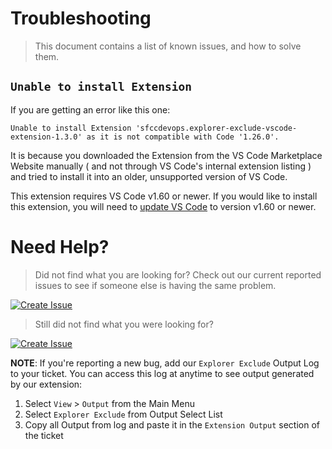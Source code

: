 Troubleshooting
===

> This document contains a list of known issues, and how to solve them.

`Unable to install Extension`
---

If you are getting an error like this one:

```
Unable to install Extension 'sfccdevops.explorer-exclude-vscode-extension-1.3.0' as it is not compatible with Code '1.26.0'.
```

It is because you downloaded the Extension from the VS Code Marketplace Website manually ( and not through VS Code's internal extension listing ) and tried to install it into an older, unsupported version of VS Code.

This extension requires VS Code v1.60 or newer.  If you would like to install this extension, you will need to [update VS Code](https://code.visualstudio.com/download) to version v1.60 or newer.

Need Help?
===

> Did not find what you are looking for? Check out our current reported issues to see if someone else is having the same problem.

[![Create Issue](https://img.shields.io/badge/Get_Help-View_Issues-blue.svg?style=for-the-badge&logo=github&logoColor=ffffff&logoWidth=16)](https://github.com/sfccdevops/explorer-exclude-vscode-extension/issues)

> Still did not find what you were looking for?

[![Create Issue](https://img.shields.io/badge/Get_Help-Submit_Issue-red.svg?style=for-the-badge&logo=github&logoColor=ffffff&logoWidth=16)](https://github.com/sfccdevops/explorer-exclude-vscode-extension/issues/new/choose)

**NOTE**: If you're reporting a new bug, add our `Explorer Exclude` Output Log to your ticket.  You can access this log at anytime to see output generated by our extension:

1. Select `View` > `Output` from the Main Menu
2. Select `Explorer Exclude` from Output Select List
3. Copy all Output from log and paste it in the `Extension Output` section of the ticket
